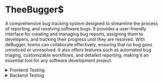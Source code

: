 # TheeBugger$
A comprehensive bug tracking system designed to streamline the process of reporting, and resolving software bugs. It provides a user-friendly interface for creating and managing bug reports, assigning them to developers, and tracking their progress until they are resolved. With deBugger, teams can collaborate effectively, ensuring that no bug goes unnoticed or unresolved. It also offers features such as automated bug triaging, customizable workflows, and detailed reporting, making it an essential tool for any software development project.

<details>
<summary>Frontend Testing</summary>

To test the frontend, create a live server by using "Go Live" from the `index.html` file in the project's root folder. Sample profile details have already been created using `init_data.js`, and the login and other details for the same are provided in `data/Users.json`.
</details>

<details>
<summary>Backend Testing</summary>

To test the backend, run the testcase java files in `src/test/java`.
</details>

